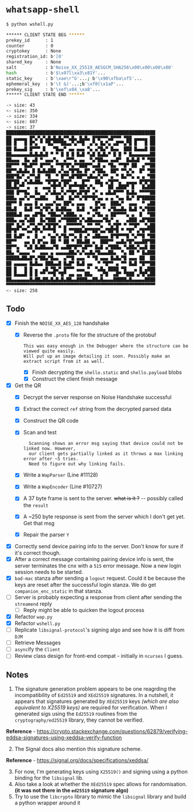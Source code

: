# `whatsapp-shell`

```bash
$ python wshell.py

****** CLIENT STATE BEG ******
prekey_id      : 1
counter        : 0
cryptokey      : None
registration_id: b'[0'
shared_key     : None
salt           : b'Noise_XX_25519_AESGCM_SHA256\x00\x00\x00\x00'
hash           : b'$\x07l\xa3\x81Y'...
static_key     : b'\xae\r"G'...; b'\x90\xfba\xf5'...
ephemeral_key  : b'\t &)'...;b'\xf0(\x1aP'...
prekey_sig     : b'\xef\x04_\xa8'...
****** CLIENT STATE END ******

-> size: 43
<- size: 350
-> size: 334
<- size: 607
-> size: 37
█████████████████████████████████████████████████████████
██ ▄▄▄▄▄ █▀▄▀▄▀▄█▄█▄█▄▀▀▄█▄ █▄█▄ █▀█▀▀▀▄█▀▀▀ ▀██ ▄▄▄▄▄ ██
██ █   █ █▀▄ ▀ ▀█▄▀▀▀██▄▄▀▄▀▀█  ▄▀▄ █▄▀▄ ▄█▀▀▄▀█ █   █ ██
██ █▄▄▄█ █▀▀▀ █   ▀█▄▄▀ ▄▄ ▄▄▄ ▀▄ ▄▀█▄▀ █▄▄  ███ █▄▄▄█ ██
██▄▄▄▄▄▄▄█▄█▄█▄█ ▀ ▀ █ █ █ █▄█ ▀▄█ █▄█▄▀ █ █ ▀ █▄▄▄▄▄▄▄██
██▄▄▄  █▄ ▄█ ▀ ▄▄▄▀▄  ▄▀▀▀▄ ▄▄  ▀▄▀██▄▄ ▄▄█▀  █▄█▄█ ▀ ▀██
██▀▀▀ ▀█▄█▀▀ █▀▀▀▄ ▀▀█▀█▀▄▀▀███▀▀▄▄█ ▄ ▀█▄ ▀▀█▀ ██  ▄▀▀██
██▀▀▄█▄█▄ █ █▄█▄███ ▄▀▄▄▀█▀█▄ █▀ ▄▀██▄  ██▀ ▀▀▄▀▄  █▀ ▀██
███▀█▄▀ ▄▀▀▄█  ▀█  ▀ █▀▀▄█▀██▀▀▄█▄▄▀▄▀▀ ▄ ▀ █▄▀▀▄ ▄ ▄ ▀██
██▀██ ▄▀▄█▄██▄ ▀█▀█▀▄▀██▀ ▄  █▀▀  ██▄ ▄▀█▀▀▄  ▄▄▄▄ █▀█▀██
██▄█▄▀▀ ▄  ▄  ▄▄▄▀█▀▀▄▀ █▀▀▀██▀▄▀▄  ▀  ██ ▄███▀ █   █▄███
███ █▀▀█▄  █▄  ▄▀▄█▄▄▀▄▀▀█▀▄█▀█▀ ▄▀ ▄ ▄█▄█▀▀▀ █▄█▄ ▀▀▀▀██
███▄ ▄▄▀▄▀▀▄▄██▄   █▄█  █▄▀▀▄▀█▀▀█▀▄▄ ▄ ▄ ▀▄▄ █▄▀ █▀█████
██▀▀ █ ▄▄▄ █ ▄ ▄▄▄▀▄▄ ██▀▄ ▄▄▄    █▀▄▄  ███▄▀  ▄▄▄  ▀ ▄██
██▄█   █▄█ ▀▀▄▀█▀▄ █▄██▄▄  █▄█  ▀▄█▀ ▀ ▄▀█▄▄█▄ █▄█ ▀▄▀███
████▄█ ▄▄ ▄█▀█▄ ▀██▄▄▀▄███▄ ▄  ▀ ▄▀█▄ ▄ ██▀▀▀▀▄ ▄  █  ▀██
███▄ ▄▄▀▄██  █▄▀███ ▄▀▀████▀▄▀▄██▄▄▄▄▀█▄▀ ▄   ▄███ ▄█▀███
██▀ █▄▀ ▄▀▀▄▀▀▄▀█▀█▀▄ ▄▀▀▀▀▀▀▄ ▀▀ ▀▀▄  ▀▄▀█▀ ▀ ▀▀█▀  ▀▄██
██▀█▀ ▀▀▄▄▀█▀▄▀▀▀▀█   █ ▀▀███▄█▀▀██▀▄▄▀██▀█ ▀ ▀█▀ ▄▀█▀▀██
██ █▄█▀ ▄  █  ▄ ▀▄▄▀▄▀█▄▀▀▄ █ ▄▀ ▄██▄▄▄ █▀█▀▀▀█ ▀▄▀▀█ ▀██
██▀▀   ▄▄ █ █▀▄▄ ██ ▀ ██ ▀ ██▄██ ▄  ███▀▀ ▄▄█▄▀█▀▄▄▄██▀██
██▀▀▄  ▀▄█ █▄██▄▄▄▀█ ▄▄██▀█▀▀▄█▀▀ █▄█ ▄▀███▄ ▀▄██▄▀▄▄█ ██
██▄ ▀▄▄▄▄ ▀  ▄▄▄ ▄ ▄▄▄▄▄██▄▀▄▀▄▄█▄▀█▄▄▄██▄  ▀▄ ██ ▀ █▄███
█████▄██▄█▀▄▀██▄▀█▄▄  ▄▀▀█ ▄▄▄ ▀ ▀█ ▄▄▄ █▄█▄▀█ ▄▄▄ ██  ██
██ ▄▄▄▄▄ █▄█▄▄ ███▄▄█ █▄█▀ █▄█ ▄▄  ▀ ▀█▀▀ ▄ ▀▀ █▄█ ▀█▀▀██
██ █   █ █ ▄  ▄█ ▀█▄▀ █▀▀▀ ▄▄▄ ▀  ▀▄█▄ ████ ▀█   ▄ █ ▄███
██ █▄▄▄█ █ █ ▀▀ ▀▀█ ▀█▀ ▄▄ ▄▄ ██▄   ▄▀█  ▄█▀ ▀███ ▄▀█▀▄██
██▄▄▄▄▄▄▄█▄██▄██▄█▄█▄█▄██▄▄████▄▄██▄█▄▄▄▄█████▄█▄▄▄▄▄████
▀▀▀▀▀▀▀▀▀▀▀▀▀▀▀▀▀▀▀▀▀▀▀▀▀▀▀▀▀▀▀▀▀▀▀▀▀▀▀▀▀▀▀▀▀▀▀▀▀▀▀▀▀▀▀▀▀
<- size: 258

```
## Todo
- [x] Finish the `NOISE_XX_AES_128` handshake
  - [x] Reverse the `.proto` file for the structure of the protobuf
  
        This was easy enough in the Debugger where the structure can be viewed quite easily.
        Will put up an image detailing it soon. Possibly make an extract script from it as well.
	- [x] Finish decrypting the `shello.static` and `shello.payload` blobs	
	- [x] Construct the client finish message
- [x] Get the QR
	- [x] Decrypt the server response on Noise Handshake successful
	- [x] Extract the correct `ref` string from the decrypted parsed data
	- [x] Construct the QR code
	- [x] Scan and test
  
            Scanning shows an error msg saying that device could not be linked now. However,
            our client gets partially linked as it throws a max linking error after ~5 tries.
            Need to figure out why linking fails.
	- [x] Write a `WapParser` (Line #11128)
	- [x] Write a `WapEncoder` (Line #10727)
	- [x] A 37 byte frame is sent to the server. ~~what is it ?~~ -- possibly called the `result`
	- [x] A ~250 byte response is sent from the server which I don't get yet. Get that msg
	- [x] Repair the parser `Y`
- [x] Correctly send device pairing info to the server. Don't know for sure if it's correct though.
- [x] After a correct message containing pairing device info is sent, the server terminates the cnx
with a `515` error message. Now a new login session needs to be started.
- [x] `bad-mac` stanza after sending a `logout` request. Could it be because the keys are reset after the 
successful login stanza. We do get `companion_enc_static` in that stanza.
- [ ] Server is probably expecting a response from client after sending the `streamend` reply
	- [ ] Reply might be able to quicken the logout process 
- [x] Refactor `wap.py`
- [x] Refactor `wshell.py`
- [ ] Replicate `libsignal-protocol`'s signing algo and see how it is diff from `DJM`
- [ ] Retrieve Messages
- [ ] `async`ify the `Client`
- [ ] Review class design for front-end compat - initially in `ncurses` I guess.

## Notes
1. The signature generation problem appears to be one reagrding the incompatibility of `Ed25519`
and `XEd25519` signatures. In a nutshell, it appears that signatures generated by `XEd25519` keys
*(which are also equivalent to X25519 keys)* are required for verification. When I generated sigs
using the `Ed25519` routines from the `cryptography/ed25519` library, they cannot be verified.

**Reference** - https://crypto.stackexchange.com/questions/62879/verifying-eddsa-signatures-using-xeddsa-verify-function

2. The Signal docs also mention this signature scheme.

**Reference** - https://signal.org/docs/specifications/xeddsa/

3. For now, I'm generating keys using `X25519()` and signing using a python binding for the `libsignal` lib.
4. Also take a look at whether the `XEd25519` spec allows for randomisation. **(it was not there in the `ed25519`
signature algo)**
5. Try to use the `libcrypto` library to mimic the `libsignal` library and build a python wrapper around it 
